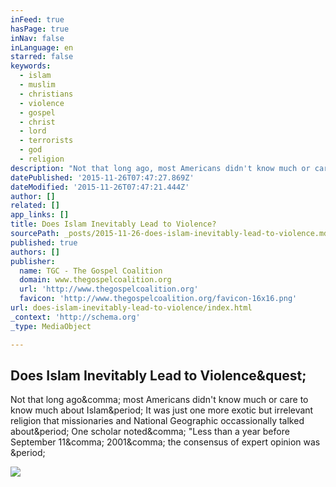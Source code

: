 ```yaml
---
inFeed: true
hasPage: true
inNav: false
inLanguage: en
starred: false
keywords:
  - islam
  - muslim
  - christians
  - violence
  - gospel
  - christ
  - lord
  - terrorists
  - god
  - religion
description: "Not that long ago, most Americans didn't know much or care to know much about Islam. It was just one more exotic but irrelevant religion that missionaries and National Geographic occassionally talked about. One scholar noted, \"Less than a year before September 11, 2001, the consensus of expert opinion was ."
datePublished: '2015-11-26T07:47:27.869Z'
dateModified: '2015-11-26T07:47:21.444Z'
author: []
related: []
app_links: []
title: Does Islam Inevitably Lead to Violence?
sourcePath: _posts/2015-11-26-does-islam-inevitably-lead-to-violence.md
published: true
authors: []
publisher:
  name: TGC - The Gospel Coalition
  domain: www.thegospelcoalition.org
  url: 'http://www.thegospelcoalition.org'
  favicon: 'http://www.thegospelcoalition.org/favicon-16x16.png'
url: does-islam-inevitably-lead-to-violence/index.html
_context: 'http://schema.org'
_type: MediaObject

---
```

<article style=""><h1>Does Islam Inevitably Lead to Violence&amp;quest;</h1><p>Not that long ago&amp;comma; most Americans didn't know much or care to know much about Islam&amp;period; It was just one more exotic but irrelevant religion that missionaries and National Geographic occassionally talked about&amp;period; One scholar noted&amp;comma; "Less than a year before September 11&amp;comma; 2001&amp;comma; the consensus of expert opinion was &amp;period;</p><img src="http://www.thegospelcoalition.org/images/uploads/articles/islam.jpg" /></article>